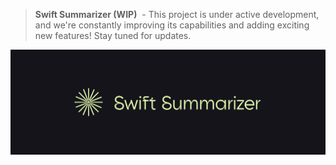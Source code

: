 > **Swift Summarizer (WIP)** ️ - This project is under active development, and we're constantly improving its capabilities and adding exciting new features! Stay tuned for updates.

<img src="public/assets/_thumbnail.png" alt="Swift Summarizer Banner" />
